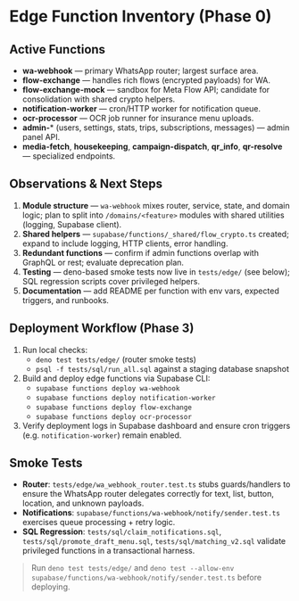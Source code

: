 # Edge Function Inventory (Phase 0)

## Active Functions

- **wa-webhook** — primary WhatsApp router; largest surface area.
- **flow-exchange** — handles rich flows (encrypted payloads) for WA.
- **flow-exchange-mock** — sandbox for Meta Flow API; candidate for
  consolidation with shared crypto helpers.
- **notification-worker** — cron/HTTP worker for notification queue.
- **ocr-processor** — OCR job runner for insurance menu uploads.
- **admin-*** (users, settings, stats, trips, subscriptions, messages) — admin
  panel API.
- **media-fetch**, **housekeeping**, **campaign-dispatch**, **qr_info**,
  **qr-resolve** — specialized endpoints.

## Observations & Next Steps

1. **Module structure** — `wa-webhook` mixes router, service, state, and domain
   logic; plan to split into `/domains/<feature>` modules with shared utilities
   (logging, Supabase client).
2. **Shared helpers** — `supabase/functions/_shared/flow_crypto.ts` created;
   expand to include logging, HTTP clients, error handling.
3. **Redundant functions** — confirm if admin functions overlap with GraphQL or
   rest; evaluate deprecation plan.
4. **Testing** — deno-based smoke tests now live in `tests/edge/` (see below);
   SQL regression scripts cover privileged helpers.
5. **Documentation** — add README per function with env vars, expected triggers,
   and runbooks.

## Deployment Workflow (Phase 3)

1. Run local checks:
   - `deno test tests/edge/` (router smoke tests)
   - `psql -f tests/sql/run_all.sql` against a staging database snapshot
2. Build and deploy edge functions via Supabase CLI:
   - `supabase functions deploy wa-webhook`
   - `supabase functions deploy notification-worker`
   - `supabase functions deploy flow-exchange`
   - `supabase functions deploy ocr-processor`
3. Verify deployment logs in Supabase dashboard and ensure cron triggers (e.g.
   `notification-worker`) remain enabled.

## Smoke Tests

- **Router**: `tests/edge/wa_webhook_router.test.ts` stubs guards/handlers to
  ensure the WhatsApp router delegates correctly for text, list, button,
  location, and unknown payloads.
- **Notifications**: `supabase/functions/wa-webhook/notify/sender.test.ts`
  exercises queue processing + retry logic.
- **SQL Regression**: `tests/sql/claim_notifications.sql`,
  `tests/sql/promote_draft_menu.sql`, `tests/sql/matching_v2.sql` validate
  privileged functions in a transactional harness.

> Run `deno test tests/edge/` and
> `deno test --allow-env supabase/functions/wa-webhook/notify/sender.test.ts`
> before deploying.
